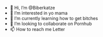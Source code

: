 - 👋 Hi, I’m @Biberkatze
- 👀 I’m interested in yo mama
- 🌱 I’m currently learning how to get bitches
- 💞️ I’m looking to collaborate on Pornhub
- 📫 How to reach me Letter 

<!---
Biberkatze/Biberkatze is a ✨ special ✨ repository because its `README.md` (this file) appears on your GitHub profile.
You can click the Preview link to take a look at your changes.
--->

